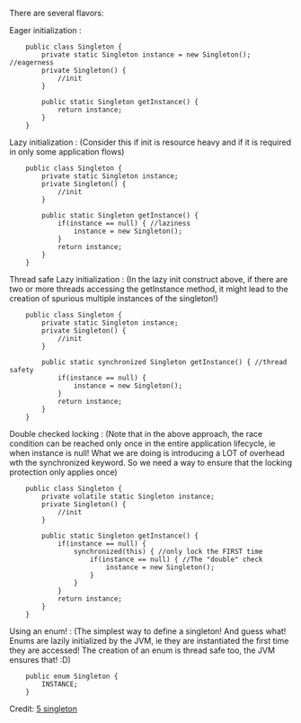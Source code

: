 There are several flavors:

Eager initialization :
```
	public class Singleton {
		private static Singleton instance = new Singleton(); //eagerness
		private Singleton() {
			//init
		}
		
		public static Singleton getInstance() {
			return instance;
		}
	}
```
Lazy initialization : (Consider this if init is resource heavy and if it is required in only some application flows)
```
	public class Singleton {
		private static Singleton instance;
		private Singleton() {
			//init
		}
		
		public static Singleton getInstance() {
			if(instance == null) { //laziness
				instance = new Singleton();
			}
			return instance;
		}
	}
```
Thread safe Lazy initialization : (In the lazy init construct above, if there are two or more threads accessing the getInstance method, it might lead to the creation of spurious multiple instances of the singleton!)
```
	public class Singleton {
		private static Singleton instance;
		private Singleton() {
			//init
		}
		
		public static synchronized Singleton getInstance() { //thread safety
			if(instance == null) {
				instance = new Singleton();
			}
			return instance;
		}
	}
```
Double checked locking : (Note that in the above approach, the race condition can be reached only once in the entire application lifecycle, ie when instance is null! What we are doing is introducing a LOT of overhead wth the synchronized keyword. So we need a way to ensure that the locking protection only applies once)
```
	public class Singleton {
		private volatile static Singleton instance;
		private Singleton() {
			//init
		}
		
		public static Singleton getInstance() {
			if(instance == null) {
				synchronized(this) { //only lock the FIRST time
					if(instance == null) { //The "double" check
						instance = new Singleton();
					}
				}
			}
			return instance;
		}
	}
```
Using an enum! : (The simplest way to define a singleton! And guess what! Enums are lazily initialized by the JVM, ie they are instantiated the first time they are accessed! The creation of an enum is thread safe too, the JVM ensures that! :D)
```
	public enum Singleton {
		INSTANCE;
	}
```

Credit: [5 singleton]()

